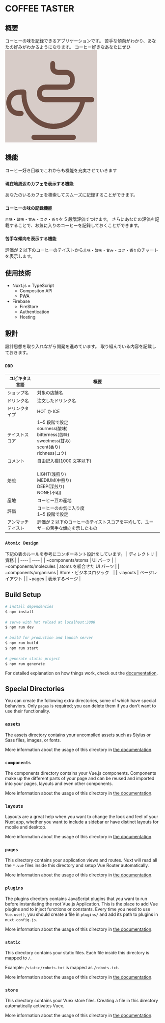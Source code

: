 # COFFEE TASTER

## 概要

コーヒーの味を記録できるアプリケーションです。
苦手な傾向がわかり、あなたの好みがわかるようになります。
コーヒー好きなあなたにぜひ
<img src="https://github.com/akira-miyazawa/coffee-taster/blob/main/static/icon.png" width="300px" height="300px">

## 機能

コーヒー好き目線でこれからも機能を充実させていきます

### `現在地周辺のカフェを表示する機能`

あなたのいるカフェを検索してスムーズに記録することができます。

### `コーヒーの味の記録機能`

`苦味`・`酸味`・`甘み`・`コク`・`香り`を 5 段階評価でつけます。
さらにあなたの評価を記載することで、お気に入りのコーヒーを記録しておくことができます。

### `苦手な傾向を表示する機能`

評価が 2 以下のコーヒーのテイストから`苦味`・`酸味`・`甘み`・`コク`・`香り`のチャートを表示します。

## 使用技術

- Nuxt.js × TypeScript
  - Compositon API
  - PWA
- Firebase
  - FireStore
  - Authentication
  - Hosting

## 設計

設計思想を取り入れながら開発を進めています。
取り組んでいる内容を記載しておきます。

### `DDD`

| ユビキタス言語     | 概要                                                                                                               |
| ------------------ | ------------------------------------------------------------------------------------------------------------------ |
| ショップ名         | 対象の店舗名                                                                                                       |
| ドリンク名         | 注文したドリンク名                                                                                                 |
| ドリンクタイプ     | HOT か ICE                                                                                                         |
| テイストスコア     | 1~5 段階で設定 <br> sourness(酸味) <br> bitterness(苦味) <br> sweetness(甘み) <br> scent(香り) <br> richness(コク) |
| コメント           | 自由記入欄(1000 文字以下)                                                                                          |
| 焙煎               | <br> LIGHT(浅煎り) <br> MEDIUM(中煎り) <br> DEEP(深煎り) <br> NONE(不明)                                           |
| 産地               | コーヒー豆の産地                                                                                                   |
| 評価               | コーヒーのお気に入り度 <br> 1~5 段階で設定                                                                         |
| アンマッチテイスト | 評価が 2 以下のコーヒーのテイストスコアを平均して、ユーザーの苦手な傾向を示したもの                                |

### `Atomic Design`

下記の表のルールを参考にコンポーネント設計をしています。
| ディレクトリ | 責務 |
| ---- | ---- |
| ~components/atoms | UI パーツ |
| ~components/molecules | atoms を組合せた UI パーツ |
| ~components/organisms | Store・ビジネスロジック　|
| ~layouts | ページレイアウト |
| ~pages | 表示するページ |

## Build Setup

```bash
# install dependencies
$ npm install

# serve with hot reload at localhost:3000
$ npm run dev

# build for production and launch server
$ npm run build
$ npm run start

# generate static project
$ npm run generate
```

For detailed explanation on how things work, check out the [documentation](https://nuxtjs.org).

## Special Directories

You can create the following extra directories, some of which have special behaviors. Only `pages` is required; you can delete them if you don't want to use their functionality.

### `assets`

The assets directory contains your uncompiled assets such as Stylus or Sass files, images, or fonts.

More information about the usage of this directory in [the documentation](https://nuxtjs.org/docs/2.x/directory-structure/assets).

### `components`

The components directory contains your Vue.js components. Components make up the different parts of your page and can be reused and imported into your pages, layouts and even other components.

More information about the usage of this directory in [the documentation](https://nuxtjs.org/docs/2.x/directory-structure/components).

### `layouts`

Layouts are a great help when you want to change the look and feel of your Nuxt app, whether you want to include a sidebar or have distinct layouts for mobile and desktop.

More information about the usage of this directory in [the documentation](https://nuxtjs.org/docs/2.x/directory-structure/layouts).

### `pages`

This directory contains your application views and routes. Nuxt will read all the `*.vue` files inside this directory and setup Vue Router automatically.

More information about the usage of this directory in [the documentation](https://nuxtjs.org/docs/2.x/get-started/routing).

### `plugins`

The plugins directory contains JavaScript plugins that you want to run before instantiating the root Vue.js Application. This is the place to add Vue plugins and to inject functions or constants. Every time you need to use `Vue.use()`, you should create a file in `plugins/` and add its path to plugins in `nuxt.config.js`.

More information about the usage of this directory in [the documentation](https://nuxtjs.org/docs/2.x/directory-structure/plugins).

### `static`

This directory contains your static files. Each file inside this directory is mapped to `/`.

Example: `/static/robots.txt` is mapped as `/robots.txt`.

More information about the usage of this directory in [the documentation](https://nuxtjs.org/docs/2.x/directory-structure/static).

### `store`

This directory contains your Vuex store files. Creating a file in this directory automatically activates Vuex.

More information about the usage of this directory in [the documentation](https://nuxtjs.org/docs/2.x/directory-structure/store).
